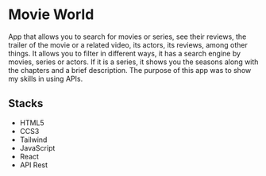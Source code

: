 # Movie World

App that allows you to search for movies or series, see their reviews, the trailer of the movie or a related video, its actors, its reviews, among other things. It allows you to filter in different ways, it has a search engine by movies, series or actors. If it is a series, it shows you the seasons along with the chapters and a brief description. The purpose of this app was to show my skills in using APIs.

## Stacks

- HTML5
- CCS3
- Tailwind
- JavaScript
- React
- API Rest
